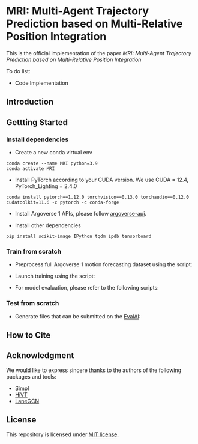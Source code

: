 # MRI: Multi-Agent Trajectory Prediction based on Multi-Relative Position Integration
This is the official implementation of the paper *MRI: Multi-Agent Trajectory Prediction based on Multi-Relative Position Integration*

To do list:

- Code Implementation


## Introduction




## Gettting Started

### Install dependencies
- Create a new conda virtual env
```
conda create --name MRI python=3.9
conda activate MRI
```

- Install PyTorch according to your CUDA version. We use CUDA = 12.4,  PyTorch_Lighting = 2.4.0
```
conda install pytorch==1.12.0 torchvision==0.13.0 torchaudio==0.12.0 cudatoolkit=11.6 -c pytorch -c conda-forge
```

- Install Argoverse 1 APIs, please follow [argoverse-api](https://github.com/argoai/argoverse-api).

- Install other dependencies
```
pip install scikit-image IPython tqdm ipdb tensorboard
```

### Train from scratch

- Preprocess full Argoverse 1 motion forecasting dataset using the script:


- Launch training using the script:


- For model evaluation, please refer to the following scripts:


### Test from scratch

- Generate files that can be submitted on the [EvalAI](https://eval.ai/web/challenges/challenge-page/454/submission):


## How to Cite


## Acknowledgment
We would like to express sincere thanks to the authors of the following packages and tools:
- [Simpl](https://github.com/HKUST-Aerial-Robotics/SIMPL)
- [HiVT](https://github.com/ZikangZhou/HiVT)
- [LaneGCN](https://github.com/uber-research/LaneGCN/tree/master)

## License
This repository is licensed under [MIT license](https://github.com/tyfelix63/MRI/main/LICENSE).
